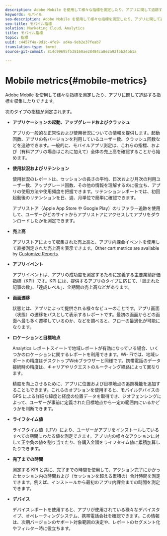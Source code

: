 ```yaml
---
description: Adobe Mobile を使用して様々な指標を測定したり、アプリに関して追跡する指標を収集したりできます。
keywords: モバイル
seo-description: Adobe Mobile を使用して様々な指標を測定したり、アプリに関して追跡する指標を収集したりできます。
seo-title: モバイル指標
solution: Marketing Cloud、Analytics
title: モバイル指標
topic: 指標
uuid: c4457f4a-9d1c-4fe9- ad4a-9eb2e37feab7
translation-type: tm+mt
source-git-commit: 814c99695f538160ae28484ca8e2a92f5b24bb1a

---
```



# Mobile metrics{#mobile-metrics}

Adobe Mobile を使用して様々な指標を測定したり、アプリに関して追跡する指標を収集したりできます。

次のタイプの指標が測定されます。

* **アプリケーションの起動、アップグレードおよびクラッシュ**

   アプリの一般的な正常性および使用状況についての情報を提供します。起動回数、アプリの各バージョンを利用しているユーザー数、クラッシュ回数などを追跡できます。一般的に、モバイルアプリ測定は、これらの指標、および（有料アプリの場合はこれに加えて）全体の売上高を確認することから始めます。

* **使用状況およびリテンション**

   使用状況のレポートは、セッションの長さの平均、日次および月次の利用ユーザー数、アップグレード回数、その他の情報を理解するのに役立ち、アプリの使用方法や使用頻度を把握できます。リテンションレポートでは、初回起動後のリテンションを日、週、月単位で簡単に確認できます。

   アプリストア（Apple App Store や Google Play）のリファラー追跡を使用して、ユーザーがどのサイトからアプリストアにアクセスしてアプリをダウンロードしたかを測定できます。

* **売上高**

   アプリストアによって収集された売上高と、アプリ内課金イベントを使用して直接測定された売上高を表示できます。Other cart metrics are available by [Customize Reports](/help/using/usage/reports-customize/reports-customize.md).

* **アプリイベント**

   アプリイベントは、アプリの成功度を測定するために定義する主要業績評価指標（KPI）です。KPI には、提供するアプリのタイプに応じて、「読まれた記事の数」、「達成レベル」、全期間の売上高などがあります。

* **画面遷移**

   状態とは、アプリによって提供される様々なビューのことです。アプリ画面（状態）の遷移をパスとして表示するレポートです。最初の画面からどの画面へ最も多く遷移しているのか、などを調べると、フローの最適化が可能になります。

* **ロケーションと目標地点**

   Analytics レポートスイートで地域レポートが有効になっている場合、いくつかのロケーションに関するレポートを利用できます。Wi- Fiでは、地域レポートの精度はデスクトップWebブラウザーと同様です。携帯電話のデータ接続時の精度は、キャリアやリクエストのルーティング経路によって異なります。

   精度を向上させるために、アプリに位置および目標地点の追跡機能を追加することもできます。これらのオプションを使用すると、モバイルデバイスの GPS による詳細な緯度と経度の位置データを取得でき、ジオフェンシングによって、ユーザーが事前に定義された目標地点から一定の範囲内にいるかどうかを判断できます。

* **ライフタイム値**

   ライフタイム値（LTV）により、ユーザーがアプリをインストールしているすべての期間にわたる値を測定できます。アプリ内の様々なアクションに対して正や負の値を割り当てたり、各購入金額をライフタイム値に累積加算したりできます。

* **完了までの時間**

   測定する KPI と共に、完了までの時間を使用して、アクション完了にかかったセッション内の時間および（セッションを超える累積の）合計時間を測定できます。例えば、インストールから最初のアプリ内課金までの時間を測定できます。

* **デバイス**

   デバイスレポートを使用すると、アプリが使用されている様々なデバイスタイプ、オペレーティングシステム、携帯電話会社を確認できます。この情報は、次期バージョンのサポート対象範囲の決定や、レポートのセグメント化やフィルター時に役立ちます。
